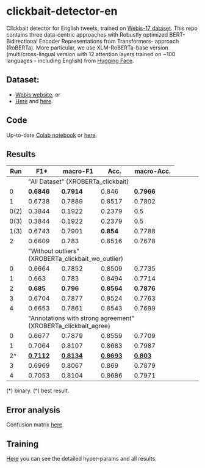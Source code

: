 # clickbait-detector-en
Clickbait detector for English tweets, trained on [Webis-17 dataset](https://webis.de/data/webis-clickbait-17.html). This repo contains three data-centric approaches with Robustly optimized BERT-Bidirectional Encoder Representations from Transformers- approach (RoBERTa). More particular, we use XLM-RoBERTa-base version (multi/cross-lingual version with 12 attention layers trained on ~100 languages - including English) from [Hugging Face](https://huggingface.co/xlm-roberta-base).

## Dataset:
- [Webis website](https://webis.de/data/webis-clickbait-17.html#download), or
- [Here](https://ml-coding-test.s3.eu-west-1.amazonaws.com/webis_train.csv) and [here](https://ml-coding-test.s3.eu-west-1.amazonaws.com/webis_test.csv).

## Code
Up-to-date [Colab notebook](https://colab.research.google.com/drive/1zaLUrZWT2Yr4y3u0bOv2p_sw_qtbHAFb?usp=sharing) or [here](tweets_clickbait.ipynb).

## Results

| Run | F1*       | macro-F1 | Acc.     | macro-Acc. |
|-----|----------|----------|----------|------------|
|<td colspan=5>"All Dataset" (XROBERTa_clickbait)</td>
| 0   | **0.6846** | **0.7914** | 0.846    | **0.7966**   |
| 1   | 0.6738   | 0.7889   | 0.8517     | 0.7802     |
| 0(2)| 0.3844   | 0.1922   | 0.2379     | 0.5 |
| 0(3)| 0.3844   | 0.1922   | 0.2379     | 0.5 |
| 1(3)| 0.6743   | 0.7901   | **0.854**  | 0.7788 |
| 2   | 0.6609   | 0.783    | 0.8516     | 0.7678 |
|  <td colspan=5>"Without outliers" (XROBERTa_clickbait_wo_outlier)|
| 0   | 0.6664 | 0.7852 | 0.8509 | 0.7735 |
| 1   | 0.663  | 0.783  | 0.8494 | 0.7714 |
| 2   | **0.685**  | **0.796**  | **0.8564** | **0.7876** |
| 3   | 0.6704 | 0.7877 | 0.8524 | 0.7763 |
| 4   | 0.6653 | 0.7861 | 0.8543 | 0.7699 |
|  <td colspan=5>"Annotations with strong agreement" (XROBERTa_clickbait_agree)|
| 0   | 0.6677 | 0.7879 | 0.8559 | 0.7709 |
| 1   | 0.7064 | 0.8107 | 0.8683 | 0.7987 |
| 2^   | <u>**0.7112**</u> | <u>**0.8134**</u> | <u>**0.8693**</u> | <u>**0.803**</u>  |
| 3   | 0.6969 | 0.8067 | 0.869  | 0.7879 |
| 4   | 0.7053 | 0.8104 | 0.8686 | 0.7971 |
  
(*) binary.
(^) best result.
  
  
## Error analysis
  Confusion matrix [here](confusion_matrix.pdf).


## Training
[Here](https://wandb.ai/mmaguero/clickbait/table?workspace=user-mmaguero) you can see the detailed hyper-params and all results.



